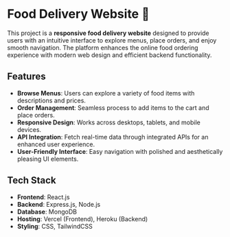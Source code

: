 # Food Delivery Website 🚀  

This project is a **responsive food delivery website** designed to provide users with an intuitive interface to explore menus, place orders, and enjoy smooth navigation. The platform enhances the online food ordering experience with modern web design and efficient backend functionality.  

## Features  
- **Browse Menus**: Users can explore a variety of food items with descriptions and prices.  
- **Order Management**: Seamless process to add items to the cart and place orders.  
- **Responsive Design**: Works across desktops, tablets, and mobile devices.  
- **API Integration**: Fetch real-time data through integrated APIs for an enhanced user experience.  
- **User-Friendly Interface**: Easy navigation with polished and aesthetically pleasing UI elements.  

## Tech Stack  
- **Frontend**: React.js  
- **Backend**: Express.js, Node.js  
- **Database**: MongoDB  
- **Hosting**: Vercel (Frontend), Heroku (Backend)  
- **Styling**: CSS, TailwindCSS  
